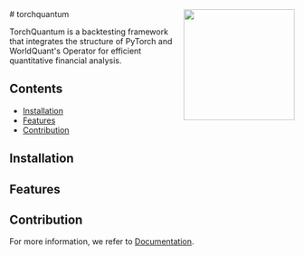 <img src="https://github.com/nymath/torchquantum/blob/main/src/fig/logo.png" align="right" width="196" />
# torchquantum

TorchQuantum is a backtesting framework that integrates
the structure of PyTorch and WorldQuant's Operator for
efficient quantitative financial analysis.

## Contents

- [Installation](#installation)
- [Features](#features)
- [Contribution](#contribution)


## Installation

## Features

## Contribution

For more information, we refer to [Documentation](https://nymath.github.io/torchquantum/navigate).



